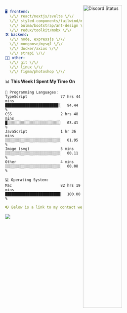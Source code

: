 
<a href="https://discord.com/users/279302975371870218" target="_blank">
    <img width="50%" align="right" alt="Discord Status" src="https://lanyard.cnrad.dev/api/279302975371870218?bg=161B22&borderRadius=5px%205px%200%200&hideTimestamp=true&idleMessage=Just%20chillin%27%20at%20the%20moment&animated=true">
</a>

```yaml
🖥️ frontend: 
  \/\/ react/nextjs/svelte \/\/
  \/\/ styled-components/tailwind/mui/
  \/\/ bulma/bootstrap/ant-design \/\/
  \/\/ redux/toolkit/mobx \/\/
🛠 backend: 
  \/\/ node, expressjs \/\/
  \/\/ mongoose/mysql \/\/
  \/\/ docker/axios \/\/
  \/\/ strapi \/\/
👨‍💻 other: 
  \/\/ git \/\/ 
  \/\/ linux \/\/
  \/\/ figma/photoshop \/\/
```
<!--START_SECTION:waka-->
📊 **This Week I Spent My Time On** 

```text
💬 Programming Languages: 
TypeScript               77 hrs 44 mins      ████████████████████████░   94.44 % 
CSS                      2 hrs 48 mins       █░░░░░░░░░░░░░░░░░░░░░░░░   03.41 % 
JavaScript               1 hr 36 mins        ░░░░░░░░░░░░░░░░░░░░░░░░░   01.95 % 
Image (svg)              5 mins              ░░░░░░░░░░░░░░░░░░░░░░░░░   00.11 % 
Other                    4 mins              ░░░░░░░░░░░░░░░░░░░░░░░░░   00.08 % 

💻 Operating System: 
Mac                      82 hrs 19 mins      █████████████████████████   100.00 % 
```


<!--END_SECTION:waka-->
```yaml
📭 Below is a link to my contact website 
```
<a href="https://mxns.xyz" target="_black"> <img src="https://img.shields.io/badge/website-161B22?style=for-the-badge&logo=About.me&logoColor=white"></img> <a/>
